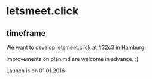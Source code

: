 # letsmeet.click

## timeframe

We want to develop letsmeet.click at #32c3 in Hamburg.

Improvements on plan.md are welcome in advance. :)

Launch is on 01.01.2016
